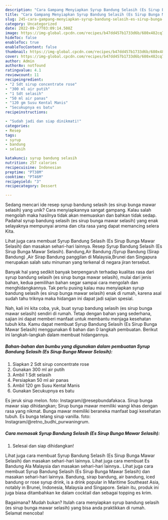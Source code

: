 ```yaml
---
description: "Cara Gampang Menyiapkan Syrup Bandung Selasih (Es Sirup Bunga Mawar Selasih) yang Enak"
title: "Cara Gampang Menyiapkan Syrup Bandung Selasih (Es Sirup Bunga Mawar Selasih) yang Enak"
slug: 245-cara-gampang-menyiapkan-syrup-bandung-selasih-es-sirup-bunga-mawar-selasih-yang-enak
category: Uncategorized
date: 2022-09-27T03:09:14.508Z
image: https://img-global.cpcdn.com/recipes/b47dd457b1733d6b/680x482cq70/syrup-bandung-selasih-es-sirup-bunga-mawar-selasih-foto-resep-utama.jpg
hideToc: false
enableToc: true
enableTocContent: false
thumbnail: https://img-global.cpcdn.com/recipes/b47dd457b1733d6b/680x482cq70/syrup-bandung-selasih-es-sirup-bunga-mawar-selasih-foto-resep-utama.jpg
cover: https://img-global.cpcdn.com/recipes/b47dd457b1733d6b/680x482cq70/syrup-bandung-selasih-es-sirup-bunga-mawar-selasih-foto-resep-utama.jpg
author: Admin
authorAv: notfound
ratingvalue: 4.1
reviewcount: 11
recipeingredient:
- "2 Sdt sirup concentrate rose"
- "300 ml air putih"
- "1 Sdt selasih"
- "50 ml air panas"
- "120 gm Susu Kental Manis"
- "Secukupnya es batu"
recipeinstructions:

- "Sudah jadi dan siap dinikmati!"
categories:
- Resep
tags:
- syrup
- bandung
- selasih

katakunci: syrup bandung selasih 
nutrition: 257 calories
recipecuisine: Indonesian
preptime: "PT38M"
cooktime: "PT46M"
recipeyield: "3"
recipecategory: Dessert

---
```





Sedang mencari ide resep syrup bandung selasih (es sirup bunga mawar selasih) yang unik? Cara menyiapkannya sangat gampang. Kalau salah mengolah maka hasilnya tidak akan memuaskan dan bahkan tidak sedap. Padahal syrup bandung selasih (es sirup bunga mawar selasih) yang enak selayaknya mempunyai aroma dan cita rasa yang dapat memancing selera Kita.





Lihat juga cara membuat Syrup Bandung Selasih (Es Sirup Bunga Mawar Selasih) dan masakan sehari-hari lainnya. Resep Syrup Bandung Selasih (Es Sirup Bunga Mawar Selasih). Bandung,Air Bandung /Syrup Bandung (Sirap Bandung) ,Air Sirap Bandung panggilan di Malaysia,Brunei dan Singapura merupakan salah satu minuman yang terkenal di negara jiran tersebut.

Banyak hal yang sedikit banyak berpengaruh terhadap kualitas rasa dari syrup bandung selasih (es sirup bunga mawar selasih), mulai dari jenis bahan, kedua pemilihan bahan segar sampai cara mengolah dan menghidangkannya. Tak perlu pusing kalau mau menyiapkan syrup bandung selasih (es sirup bunga mawar selasih) enak di rumah, karena asal sudah tahu triknya maka hidangan ini dapat jadi sajian spesial.






Nah, kali ini kita coba, yuk, buat syrup bandung selasih (es sirup bunga mawar selasih) sendiri di rumah. Tetap dengan bahan yang sederhana, sajian ini dapat memberi manfaat untuk membantu menjaga kesehatan tubuh kita. Kamu dapat membuat Syrup Bandung Selasih (Es Sirup Bunga Mawar Selasih) menggunakan 6 bahan dan 0 langkah pembuatan. Berikut ini langkah-langkah dalam membuat hidangannya.

<!--inarticleads1-->

##### Bahan-bahan dan bumbu yang digunakan dalam pembuatan Syrup Bandung Selasih (Es Sirup Bunga Mawar Selasih):

1. Siapkan 2 Sdt sirup concentrate rose
1. Gunakan 300 ml air putih
1. Ambil 1 Sdt selasih
1. Persiapkan 50 ml air panas
1. Ambil 120 gm Susu Kental Manis
1. Gunakan Secukupnya es batu


Es jeruk sirup melon. foto: Instagram/@resepbundafakaca. Sirup bunga mawar siap dihidangkan; Sirup bunga mawar memiliki wangi khas dengan rasa yang nikmat. Bunga mawar memiliki beraneka manfaat bagi kesehatan tubuh. Es bunga telang sirup vanilla. foto: Instagram/@retno_budhi_purwaningrum. 

<!--inarticleads2-->

##### Cara memasak Syrup Bandung Selasih (Es Sirup Bunga Mawar Selasih):


1. Selesai dan siap dihidangkan!

Lihat juga cara membuat Syrup Bandung Selasih (Es Sirup Bunga Mawar Selasih) dan masakan sehari-hari lainnya. Lihat juga cara membuat Es Bandung Ala Malaysia dan masakan sehari-hari lainnya.. Lihat juga cara membuat Syrup Bandung Selasih (Es Sirup Bunga Mawar Selasih) dan masakan sehari-hari lainnya. Bandung, sirap bandung, air bandung, iced bandung or rose syrup drink, is a drink popular in Maritime Southeast Asia, notably in Brunei, Indonesia, Malaysia and Singapore. Selain itu, produk ini juga biasa ditambahkan ke dalam cocktail dan sebagai topping es krim. 

Bagaimana? Mudah bukan? Itulah cara menyiapkan syrup bandung selasih (es sirup bunga mawar selasih) yang bisa anda praktikkan di rumah. Selamat mencoba!
